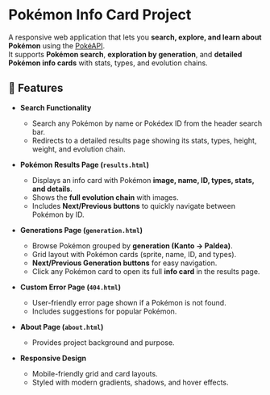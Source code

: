 # Pokémon Info Card Project  

A responsive web application that lets you **search, explore, and learn about Pokémon** using the [PokéAPI](https://pokeapi.co/).  
It supports **Pokémon search**, **exploration by generation**, and **detailed Pokémon info cards** with stats, types, and evolution chains.  

## 🚀 Features  

- **Search Functionality**  
  - Search any Pokémon by name or Pokédex ID from the header search bar.  
  - Redirects to a detailed results page showing its stats, types, height, weight, and evolution chain.  

- **Pokémon Results Page (`results.html`)**  
  - Displays an info card with Pokémon **image, name, ID, types, stats, and details**.  
  - Shows the **full evolution chain** with images.  
  - Includes **Next/Previous buttons** to quickly navigate between Pokémon by ID.  

- **Generations Page (`generation.html`)**  
  - Browse Pokémon grouped by **generation (Kanto → Paldea)**.  
  - Grid layout with Pokémon cards (sprite, name, ID, and types).  
  - **Next/Previous Generation buttons** for easy navigation.  
  - Click any Pokémon card to open its full **info card** in the results page.  

- **Custom Error Page (`404.html`)**  
  - User-friendly error page shown if a Pokémon is not found.  
  - Includes suggestions for popular Pokémon.  

- **About Page (`about.html`)**  
  - Provides project background and purpose.  

- **Responsive Design**  
  - Mobile-friendly grid and card layouts.  
  - Styled with modern gradients, shadows, and hover effects.  

